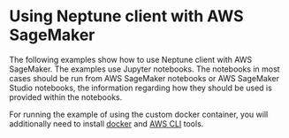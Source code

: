 # Using Neptune client with AWS SageMaker

The following examples show how to use Neptune client with AWS SageMaker. The examples use Jupyter notebooks. The
notebooks in most cases should be run from AWS SageMaker notebooks or AWS SageMaker Studio notebooks, the information
regarding how they should be used is provided within the notebooks.

For running the example of using the custom docker container, you will additionally need to install [docker] and
[AWS CLI] tools.


 [docker]: https://docs.docker.com/engine/install/
 [AWS CLI]: https://aws.amazon.com/cli/
